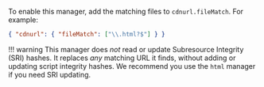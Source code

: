 To enable this manager, add the matching files to `cdnurl.fileMatch`.
For example:

```json
{ "cdnurl": { "fileMatch": ["\\.html?$"] } }
```

<!-- prettier-ignore -->
!!! warning
    This manager does _not_ read or update Subresource Integrity (SRI) hashes.
    It replaces _any_ matching URL it finds, without adding or updating script integrity hashes.
    We recommend you use the `html` manager if you need SRI updating.
